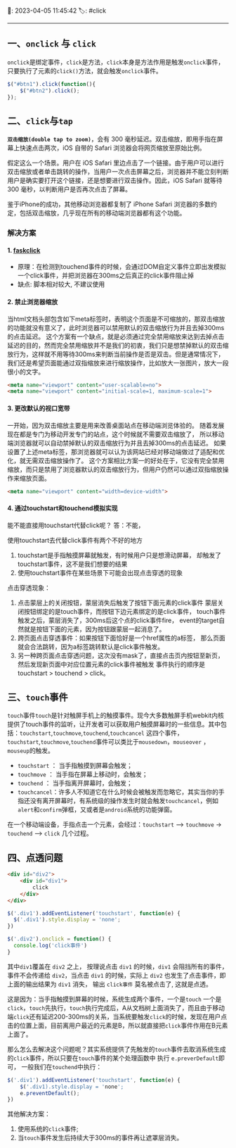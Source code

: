📆: 2023-04-05 11:45:42
🏷: #click  
***

## 一、`onclick` 与 `click`

`onclick`是绑定事件，`click`是方法，`click`本身是方法作用是触发`onclick`事件，只要执行了元素的`click()`方法，就会触发`onclick`事件。

```javascript
$("#btn1").click(function(){
    $("#btn2").click();
});
```

## 二、`click`与`tap`

**`双击缩放(double tap to zoom)`**，会有 300 毫秒延迟。双击缩放，即用手指在屏幕上快速点击两次，iOS 自带的 Safari 浏览器会将网页缩放至原始比例。

假定这么一个场景。用户在 iOS Safari 里边点击了一个链接。由于用户可以进行双击缩放或者单击跳转的操作，当用户一次点击屏幕之后，浏览器并不能立刻判断用户是确实要打开这个链接，还是想要进行双击操作。因此，iOS Safari 就等待 300 毫秒，以判断用户是否再次点击了屏幕。

鉴于iPhone的成功，其他移动浏览器都复制了 iPhone Safari 浏览器的多数约定，包括双击缩放，几乎现在所有的移动端浏览器都有这个功能。

### 解决方案

#### 1. [faskclick](https://github.com/ftlabs/fastclick) 

- 原理：在检测到touchend事件的时候，会通过DOM自定义事件立即出发模拟一个click事件，并把浏览器在300ms之后真正的click事件阻止掉
- 缺点: 脚本相对较大, 不建议使用

#### 2. 禁止浏览器缩放

当html文档头部包含如下meta标签时，表明这个页面是不可缩放的，那双击缩放的功能就没有意义了，此时浏览器可以禁用默认的双击缩放行为并且去掉300ms的点击延迟。 这个方案有一个缺点，就是必须通过完全禁用缩放来达到去掉点击延迟的目的，然而完全禁用缩放并不是我们的初衷，我们只是想禁掉默认的双击缩放行为，这样就不用等待300ms来判断当前操作是否是双击。但是通常情况下，我们还是希望页面能通过双指缩放来进行缩放操作，比如放大一张图片，放大一段很小的文字。

```html
<meta name="viewport" content="user-scalable=no">
<meta name="viewport" content="initial-scale=1, maximum-scale=1">
```
  
#### 3. 更改默认的视口宽带

一开始，因为双击缩放主要是用来改善桌面站点在移动端浏览体验的。 随着发展现在都是专门为移动开发专门的站点，这个时候就不需要双击缩放了， 所以移动端浏览器就可以自动禁掉默认的双击缩放行为并且去掉300ms的点击延迟。 如果设置了上述meta标签，那浏览器就可以认为该网站已经对移动端做过了适配和优化，就无需双击缩放操作了。 这个方案相比方案一的好处在于，它没有完全禁用缩放，而只是禁用了浏览器默认的双击缩放行为，但用户仍然可以通过双指缩放操作来缩放页面。

```html
<meta name="viewport" content="width=device-width"> 
```

#### 4. 通过touchstart和touchend模拟实现

能不能直接用touchstart代替click呢？ 
答：不能，

使用touchstart去代替click事件有两个不好的地方 
1. touchstart是手指触摸屏幕就触发，有时候用户只是想滑动屏幕， 却触发了touchstart事件，这不是我们想要的结果 
2. 使用touchstart事件在某些场景下可能会出现点击穿透的现象 

点击穿透现象： 
1. 点击蒙层上的关闭按钮，蒙层消失后触发了按钮下面元素的click事件 蒙层关闭按钮绑定的是touch事件，而按钮下边元素绑定的是click事件， touch事件触发之后，蒙层消失了，300ms后这个点的click事件fire， event的target自然就是按钮下面的元素，因为按钮跟蒙层一起消息了。 
2. 跨页面点击穿透事件：如果按钮下面恰好是一个href属性的a标签， 那么页面就会合法跳转，因为a标签跳转默认是click事件触发。 
3. 另一种跨页面点击穿透问题，这次没有mask了，直接点击页内按钮至新页， 然后发现新页面中对应位置元素的click事件被触发 事件执行的顺序是touchstart > touchend > click。

## 三、`touch`事件

`touch`事件`touch`是针对触屏手机上的触摸事件。现今大多数触屏手机webkit内核提供了touch事件的监听，让开发者可以获取用户触摸屏幕时的一些信息。其中包括：`touchstart`,`touchmove`,`touchend`,`touchcancel` 这四个事件，`touchstart`,`touchmove`,`touchend`事件可以类比于`mousedown`，`mouseover` ，`mouseup`的触发。

- `touchstart` ： 当手指触摸到屏幕会触发；
- `touchmove` ： 当手指在屏幕上移动时，会触发；
- `touchend` ： 当手指离开屏幕时，会触发；
- `touchcancel`：许多人不知道它在什么时候会被触发而忽略它，其实当你的手指还没有离开屏幕时，有系统级的操作发生时就会触发`touchcancel`，例如`alert`和`confirm`弹框，又或者是`android`系统的功能弹窗。

在一个移动端设备，手指点击一个元素，会经过：`touchstart` –> `touchmove` -> `touchend` —> `click` 几个过程。

## 四、点透问题

```html
<div id="div2"> 
    <div id="div1">
        click
    </div>
</div>
```

```javascript
$('.div1').addEventListener('touchstart', function(e) {
  $('.div1').style.display = 'none';
})

$('.div2').onclick = function() { 
  console.log('click事件')
}
```

其中`div1`覆盖在 `div2` 之上， 按理说点击 `div1` 的时候，`div1` 会阻挡所有的事件，事件不会传递给 `div2`，当点击 `div1` 的时候，实际上 `div2` 也发生了点击事件，即上面的输出结果为 `div1` 消失， 输出 `click事件` 莫名被点击了, 这就是点透。

这是因为：当手指触摸到屏幕的时候，系统生成两个事件，一个是`touch` 一个是`click`，`touch`先执行，`touch`执行完成后，A从文档树上面消失了，而且由于移动端`click`还有延迟200-300ms的关系，当系统要触发`click`的时候，发现在用户点击的位置上面，目前离用户最近的元素是B，所以就直接把`click`事件作用在B元素上面了。

那么怎么去解决这个问题呢？其实系统提供了先触发的`touch`事件去取消系统生成的`click`事件，所以只要在`touch`事件的某个处理函数中 执行 `e.preverDefault`即可， 一般我们在`touchend`中执行：

```javascript
$('.div1').addEventListener('touchstart', function(e) {
    $('.div1).style.display = 'none';
    e.preventDefault();
})
```

其他解决方案：

1. 使用系统的`click`事件;
2. 当`touch`事件发生后持续大于300ms的事件再让遮罩层消失。
